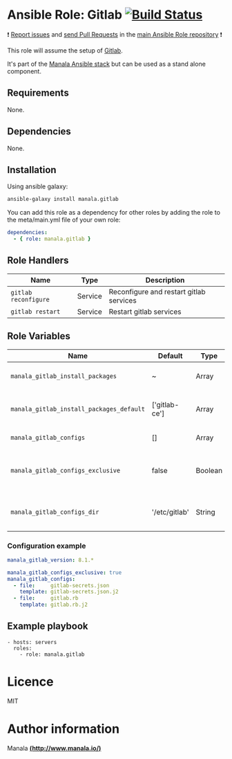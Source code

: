 # Ansible Role: Gitlab [![Build Status](https://travis-ci.org/manala/ansible-role-gitlab.svg?branch=master)](https://travis-ci.org/manala/ansible-role-gitlab)

:exclamation: [Report issues](https://github.com/manala/ansible-roles/issues) and [send Pull Requests](https://github.com/manala/ansible-roles/pulls) in the [main Ansible Role repository](https://github.com/manala/ansible-roles) :exclamation:

This role will assume the setup of [Gitlab](https://about.gitlab.com/).

It's part of the [Manala Ansible stack](http://www.manala.io) but can be used as a stand alone component.

## Requirements

None.

## Dependencies

None.

## Installation

Using ansible galaxy:

```bash
ansible-galaxy install manala.gitlab
```
You can add this role as a dependency for other roles by adding the role to the meta/main.yml file of your own role:

```yaml
dependencies:
  - { role: manala.gitlab }
```

## Role Handlers

| Name                 | Type    | Description                             |
| -------------------- | ------- | --------------------------------------- |
| `gitlab reconfigure` | Service | Reconfigure and restart gitlab services |
| `gitlab restart`     | Service | Restart gitlab services                 |

## Role Variables

| Name                                     | Default       | Type    | Description                                        |
| ---------------------------------------- | ------------- | ------- | -------------------------------------------------- |
| `manala_gitlab_install_packages`         | ~             | Array   | Dependency packages to install                     |
| `manala_gitlab_install_packages_default` | ['gitlab-ce'] | Array   | Default dependency packages to install             |
| `manala_gitlab_configs`                  | []            | Array   | Configuration files                                |
| `manala_gitlab_configs_exclusive`        | false         | Boolean | If true, will delete any extra configuration files |
| `manala_gitlab_configs_dir`              | '/etc/gitlab' | String  | Path to the main configuration directory           |

### Configuration example

```yaml
manala_gitlab_version: 8.1.*

manala_gitlab_configs_exclusive: true
manala_gitlab_configs:
  - file:     gitlab-secrets.json
    template: gitlab-secrets.json.j2
  - file:     gitlab.rb
    template: gitlab.rb.j2
```

## Example playbook

    - hosts: servers
      roles:
        - role: manala.gitlab

# Licence

MIT

# Author information

Manala [**(http://www.manala.io/)**](http://www.manala.io)
